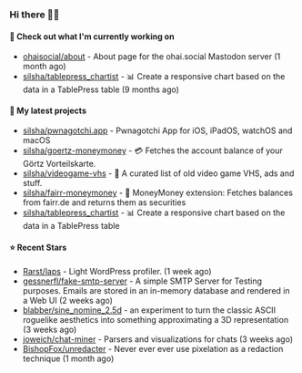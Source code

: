 ### Hi there 🦊👋

#### 👷 Check out what I'm currently working on

- [ohaisocial/about](https://github.com/ohaisocial/about) - About page for the ohai.social Mastodon server (1 month ago)
- [silsha/tablepress_chartist](https://github.com/silsha/tablepress_chartist) - 📊 Create a responsive chart based on the data in a TablePress table (9 months ago)

#### 🌱 My latest projects

- [silsha/pwnagotchi.app](https://github.com/silsha/pwnagotchi.app) - Pwnagotchi App for iOS, iPadOS, watchOS and macOS
- [silsha/goertz-moneymoney](https://github.com/silsha/goertz-moneymoney) - 💳 Fetches the account balance of your Görtz Vorteilskarte.
- [silsha/videogame-vhs](https://github.com/silsha/videogame-vhs) - 👾 A curated list of old video game VHS, ads and stuff.
- [silsha/fairr-moneymoney](https://github.com/silsha/fairr-moneymoney) - 💸 MoneyMoney extension: Fetches balances from fairr.de and returns them as securities
- [silsha/tablepress_chartist](https://github.com/silsha/tablepress_chartist) - 📊 Create a responsive chart based on the data in a TablePress table

#### ⭐ Recent Stars

- [Rarst/laps](https://github.com/Rarst/laps) - Light WordPress profiler. (1 week ago)
- [gessnerfl/fake-smtp-server](https://github.com/gessnerfl/fake-smtp-server) - A simple SMTP Server for Testing purposes. Emails are stored in an in-memory database and rendered in a Web UI (2 weeks ago)
- [blabber/sine_nomine_2.5d](https://github.com/blabber/sine_nomine_2.5d) - an experiment to turn the classic ASCII roguelike aesthetics into something approximating a 3D representation (3 weeks ago)
- [joweich/chat-miner](https://github.com/joweich/chat-miner) - Parsers and visualizations for chats (3 weeks ago)
- [BishopFox/unredacter](https://github.com/BishopFox/unredacter) - Never ever ever use pixelation as a redaction technique (1 month ago)
